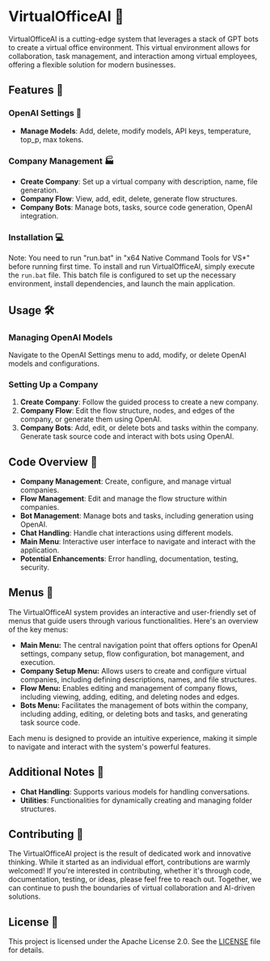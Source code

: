 # VirtualOfficeAI 🏢

VirtualOfficeAI is a cutting-edge system that leverages a stack of GPT bots to create a virtual office environment. This virtual environment allows for collaboration, task management, and interaction among virtual employees, offering a flexible solution for modern businesses.

## Features 🚀
### OpenAI Settings 🔧

- **Manage Models**: Add, delete, modify models, API keys, temperature, top_p, max tokens.

### Company Management 🏭

- **Create Company**: Set up a virtual company with description, name, file generation.
- **Company Flow**: View, add, edit, delete, generate flow structures.
- **Company Bots**: Manage bots, tasks, source code generation, OpenAI integration.

### Installation 💻
Note: You need to run "run.bat" in "x64 Native Command Tools for VS*" before running first time.
To install and run VirtualOfficeAI, simply execute the `run.bat` file. This batch file is configured to set up the necessary environment, install dependencies, and launch the main application.

## Usage 🛠️
### Managing OpenAI Models

Navigate to the OpenAI Settings menu to add, modify, or delete OpenAI models and configurations.

### Setting Up a Company

1. **Create Company**: Follow the guided process to create a new company.
2. **Company Flow**: Edit the flow structure, nodes, and edges of the company, or generate them using OpenAI.
3. **Company Bots**: Add, edit, or delete bots and tasks within the company. Generate task source code and interact with bots using OpenAI.

## Code Overview 📖

- **Company Management**: Create, configure, and manage virtual companies.
- **Flow Management**: Edit and manage the flow structure within companies.
- **Bot Management**: Manage bots and tasks, including generation using OpenAI.
- **Chat Handling**: Handle chat interactions using different models.
- **Main Menu**: Interactive user interface to navigate and interact with the application.
- **Potential Enhancements**: Error handling, documentation, testing, security.

## Menus 📜

The VirtualOfficeAI system provides an interactive and user-friendly set of menus that guide users through various functionalities. Here's an overview of the key menus:

- **Main Menu:** The central navigation point that offers options for OpenAI settings, company setup, flow configuration, bot management, and execution.
- **Company Setup Menu:** Allows users to create and configure virtual companies, including defining descriptions, names, and file structures.
- **Flow Menu:** Enables editing and management of company flows, including viewing, adding, editing, and deleting nodes and edges.
- **Bots Menu:** Facilitates the management of bots within the company, including adding, editing, or deleting bots and tasks, and generating task source code.

Each menu is designed to provide an intuitive experience, making it simple to navigate and interact with the system's powerful features.

## Additional Notes 📝

- **Chat Handling**: Supports various models for handling conversations.
- **Utilities**: Functionalities for dynamically creating and managing folder structures.

## Contributing 🤝

The VirtualOfficeAI project is the result of dedicated work and innovative thinking. While it started as an individual effort, contributions are warmly welcomed! If you're interested in contributing, whether it's through code, documentation, testing, or ideas, please feel free to reach out. Together, we can continue to push the boundaries of virtual collaboration and AI-driven solutions.

## License 📜

This project is licensed under the Apache License 2.0. See the [LICENSE](LICENSE) file for details.
